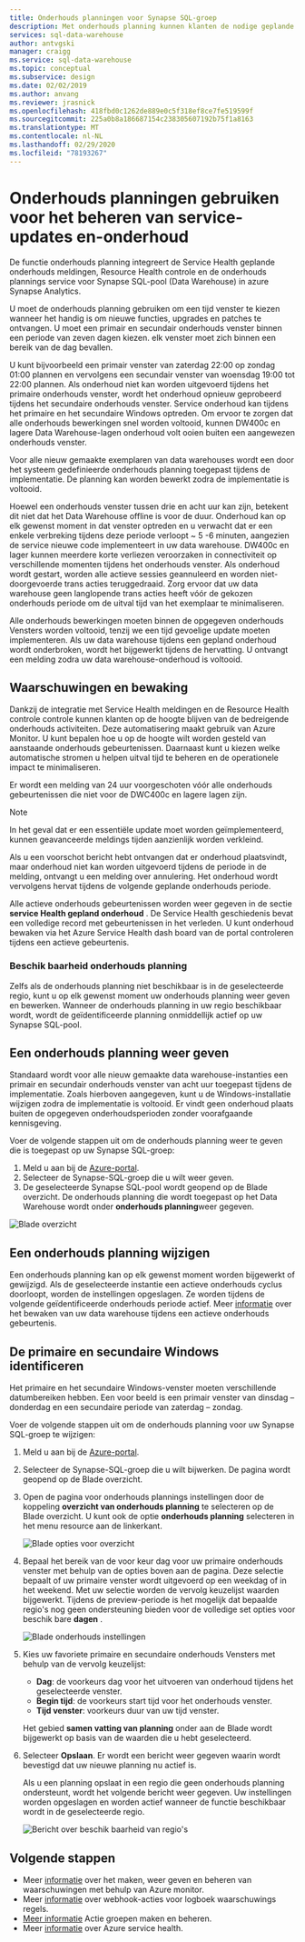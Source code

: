 ```yaml
---
title: Onderhouds planningen voor Synapse SQL-groep
description: Met onderhouds planning kunnen klanten de nodige geplande onderhouds gebeurtenissen plannen die door Azure Synapse Analytics worden gebruikt voor het implementeren van nieuwe functies, upgrades en patches.
services: sql-data-warehouse
author: antvgski
manager: craigg
ms.service: sql-data-warehouse
ms.topic: conceptual
ms.subservice: design
ms.date: 02/02/2019
ms.author: anvang
ms.reviewer: jrasnick
ms.openlocfilehash: 418fbd0c1262de889e0c5f318ef8ce7fe519599f
ms.sourcegitcommit: 225a0b8a186687154c238305607192b75f1a8163
ms.translationtype: MT
ms.contentlocale: nl-NL
ms.lasthandoff: 02/29/2020
ms.locfileid: "78193267"
---
```

# <a name="use-maintenance-schedules-to-manage-service-updates-and-maintenance"></a>Onderhouds planningen gebruiken voor het beheren van service-updates en-onderhoud

De functie onderhouds planning integreert de Service Health geplande onderhouds meldingen, Resource Health controle en de onderhouds plannings service voor Synapse SQL-pool (Data Warehouse) in azure Synapse Analytics. 

U moet de onderhouds planning gebruiken om een tijd venster te kiezen wanneer het handig is om nieuwe functies, upgrades en patches te ontvangen. U moet een primair en secundair onderhouds venster binnen een periode van zeven dagen kiezen. elk venster moet zich binnen een bereik van de dag bevallen.

U kunt bijvoorbeeld een primair venster van zaterdag 22:00 op zondag 01:00 plannen en vervolgens een secundair venster van woensdag 19:00 tot 22:00 plannen. Als onderhoud niet kan worden uitgevoerd tijdens het primaire onderhouds venster, wordt het onderhoud opnieuw geprobeerd tijdens het secundaire onderhouds venster. Service onderhoud kan tijdens het primaire en het secundaire Windows optreden. Om ervoor te zorgen dat alle onderhouds bewerkingen snel worden voltooid, kunnen DW400c en lagere Data Warehouse-lagen onderhoud volt ooien buiten een aangewezen onderhouds venster.

Voor alle nieuw gemaakte exemplaren van data warehouses wordt een door het systeem gedefinieerde onderhouds planning toegepast tijdens de implementatie. De planning kan worden bewerkt zodra de implementatie is voltooid.

Hoewel een onderhouds venster tussen drie en acht uur kan zijn, betekent dit niet dat het Data Warehouse offline is voor de duur. Onderhoud kan op elk gewenst moment in dat venster optreden en u verwacht dat er een enkele verbreking tijdens deze periode verloopt ~ 5 -6 minuten, aangezien de service nieuwe code implementeert in uw data warehouse. DW400c en lager kunnen meerdere korte verliezen veroorzaken in connectiviteit op verschillende momenten tijdens het onderhouds venster. Als onderhoud wordt gestart, worden alle actieve sessies geannuleerd en worden niet-doorgevoerde trans acties teruggedraaid. Zorg ervoor dat uw data warehouse geen langlopende trans acties heeft vóór de gekozen onderhouds periode om de uitval tijd van het exemplaar te minimaliseren.

Alle onderhouds bewerkingen moeten binnen de opgegeven onderhouds Vensters worden voltooid, tenzij we een tijd gevoelige update moeten implementeren. Als uw data warehouse tijdens een gepland onderhoud wordt onderbroken, wordt het bijgewerkt tijdens de hervatting. U ontvangt een melding zodra uw data warehouse-onderhoud is voltooid.

## <a name="alerts-and-monitoring"></a>Waarschuwingen en bewaking

Dankzij de integratie met Service Health meldingen en de Resource Health controle controle kunnen klanten op de hoogte blijven van de bedreigende onderhouds activiteiten. Deze automatisering maakt gebruik van Azure Monitor. U kunt bepalen hoe u op de hoogte wilt worden gesteld van aanstaande onderhouds gebeurtenissen. Daarnaast kunt u kiezen welke automatische stromen u helpen uitval tijd te beheren en de operationele impact te minimaliseren.

Er wordt een melding van 24 uur voorgeschoten vóór alle onderhouds gebeurtenissen die niet voor de DWC400c en lagere lagen zijn.

> [!NOTE]
> In het geval dat er een essentiële update moet worden geïmplementeerd, kunnen geavanceerde meldings tijden aanzienlijk worden verkleind.

Als u een voorschot bericht hebt ontvangen dat er onderhoud plaatsvindt, maar onderhoud niet kan worden uitgevoerd tijdens de periode in de melding, ontvangt u een melding over annulering. Het onderhoud wordt vervolgens hervat tijdens de volgende geplande onderhouds periode.

Alle actieve onderhouds gebeurtenissen worden weer gegeven in de sectie **service Health gepland onderhoud** . De Service Health geschiedenis bevat een volledige record met gebeurtenissen in het verleden. U kunt onderhoud bewaken via het Azure Service Health dash board van de portal controleren tijdens een actieve gebeurtenis.

### <a name="maintenance-schedule-availability"></a>Beschik baarheid onderhouds planning

Zelfs als de onderhouds planning niet beschikbaar is in de geselecteerde regio, kunt u op elk gewenst moment uw onderhouds planning weer geven en bewerken. Wanneer de onderhouds planning in uw regio beschikbaar wordt, wordt de geïdentificeerde planning onmiddellijk actief op uw Synapse SQL-pool.

## <a name="view-a-maintenance-schedule"></a>Een onderhouds planning weer geven 

Standaard wordt voor alle nieuw gemaakte data warehouse-instanties een primair en secundair onderhouds venster van acht uur toegepast tijdens de implementatie. Zoals hierboven aangegeven, kunt u de Windows-installatie wijzigen zodra de implementatie is voltooid. Er vindt geen onderhoud plaats buiten de opgegeven onderhoudsperioden zonder voorafgaande kennisgeving.

Voer de volgende stappen uit om de onderhouds planning weer te geven die is toegepast op uw Synapse SQL-groep:

1.  Meld u aan bij de [Azure-portal](https://portal.azure.com/).
2.  Selecteer de Synapse-SQL-groep die u wilt weer geven. 
3.  De geselecteerde Synapse SQL-pool wordt geopend op de Blade overzicht. De onderhouds planning die wordt toegepast op het Data Warehouse wordt onder **onderhouds planning**weer gegeven.

![Blade overzicht](media/sql-data-warehouse-maintenance-scheduling/clear-overview-blade.PNG)

## <a name="change-a-maintenance-schedule"></a>Een onderhouds planning wijzigen 

Een onderhouds planning kan op elk gewenst moment worden bijgewerkt of gewijzigd. Als de geselecteerde instantie een actieve onderhouds cyclus doorloopt, worden de instellingen opgeslagen. Ze worden tijdens de volgende geïdentificeerde onderhouds periode actief. Meer [informatie](../service-health/resource-health-overview.md) over het bewaken van uw data warehouse tijdens een actieve onderhouds gebeurtenis. 

## <a name="identifying-the-primary-and-secondary-windows"></a>De primaire en secundaire Windows identificeren

Het primaire en het secundaire Windows-venster moeten verschillende datumbereiken hebben. Een voor beeld is een primair venster van dinsdag – donderdag en een secundaire periode van zaterdag – zondag.

Voer de volgende stappen uit om de onderhouds planning voor uw Synapse SQL-groep te wijzigen:
1.  Meld u aan bij de [Azure-portal](https://portal.azure.com/).
2.  Selecteer de Synapse-SQL-groep die u wilt bijwerken. De pagina wordt geopend op de Blade overzicht. 
3.  Open de pagina voor onderhouds plannings instellingen door de koppeling **overzicht van onderhouds planning** te selecteren op de Blade overzicht. U kunt ook de optie **onderhouds planning** selecteren in het menu resource aan de linkerkant.  

    ![Blade opties voor overzicht](media/sql-data-warehouse-maintenance-scheduling/maintenance-change-option.png)

4. Bepaal het bereik van de voor keur dag voor uw primaire onderhouds venster met behulp van de opties boven aan de pagina. Deze selectie bepaalt of uw primaire venster wordt uitgevoerd op een weekdag of in het weekend. Met uw selectie worden de vervolg keuzelijst waarden bijgewerkt. Tijdens de preview-periode is het mogelijk dat bepaalde regio's nog geen ondersteuning bieden voor de volledige set opties voor beschik bare **dagen** .

   ![Blade onderhouds instellingen](media/sql-data-warehouse-maintenance-scheduling/maintenance-settings-page.png)

5. Kies uw favoriete primaire en secundaire onderhouds Vensters met behulp van de vervolg keuzelijst:
   - **Dag**: de voorkeurs dag voor het uitvoeren van onderhoud tijdens het geselecteerde venster.
   - **Begin tijd**: de voorkeurs start tijd voor het onderhouds venster.
   - **Tijd venster**: voorkeurs duur van uw tijd venster.

   Het gebied **samen vatting van planning** onder aan de Blade wordt bijgewerkt op basis van de waarden die u hebt geselecteerd. 
  
6. Selecteer **Opslaan**. Er wordt een bericht weer gegeven waarin wordt bevestigd dat uw nieuwe planning nu actief is. 

   Als u een planning opslaat in een regio die geen onderhouds planning ondersteunt, wordt het volgende bericht weer gegeven. Uw instellingen worden opgeslagen en worden actief wanneer de functie beschikbaar wordt in de geselecteerde regio.    

   ![Bericht over beschik baarheid van regio's](media/sql-data-warehouse-maintenance-scheduling/maintenance-not-active-toast.png)

## <a name="next-steps"></a>Volgende stappen
- Meer [informatie](../monitoring-and-diagnostics/monitor-alerts-unified-usage.md) over het maken, weer geven en beheren van waarschuwingen met behulp van Azure monitor.
- Meer [informatie](../monitoring-and-diagnostics/monitor-alerts-unified-log-webhook.md) over webhook-acties voor logboek waarschuwings regels.
- [Meer informatie](../monitoring-and-diagnostics/monitoring-action-groups.md) Actie groepen maken en beheren.
- Meer [informatie](../service-health/service-health-overview.md) over Azure service health.
